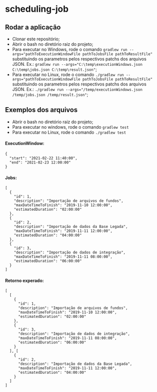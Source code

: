 # scheduling-job

## Rodar a aplicação

- Clonar este repositório;
- Abrir o bash no diretório raiz do projeto;
- Para executar no Windows, rode o comando `gradlew run --args="pathToExecutionWindowFile pathToJobsFile pathToResultFile"` substituindo os parametros pelos respectivos patchs dos arquivos JSON. Ex.: `gradlew run --args="C:\temp\executionWindows.json C:\temp\jobs.json C:\temp\result.json"`;
- Para executar no Linux, rode o comando `./gradlew run --args="pathToExecutionWindowFile pathToJobsFile pathToResultFile"` substituindo os parametros pelos respectivos patchs dos arquivos JSON. Ex.: `./gradlew run --args="/temp/executionWindows.json /temp/jobs.json /temp/result.json"`;

## Exemplos dos arquivos

- Abrir o bash no diretório raiz do projeto;
- Para executar no windows, rode o comando `gradlew test`
- Para executar no Linux, rode o comando `./gradlew test`

#### ExecutionWindow:

```
{
  "start": "2021-02-22 11:40:00",
  "end": "2021-02-23 12:00:00"
}
```

#### Jobs:

```
[
  {
    "id": 1,
    "description": "Importação de arquivos de fundos",
    "maxDateTimeToFinish": "2019-11-10 12:00:00",
    "estimatedDuration": "02:00:00"
  },
  {
    "id": 2,
    "description": "Importação de dados da Base Legada",
    "maxDateTimeToFinish": "2019-11-11 12:00:00",
    "estimatedDuration": "04:00:00"
  },
  {
    "id": 3,
    "description": "Importação de dados de integração",
    "maxDateTimeToFinish": "2019-11-11 08:00:00",
    "estimatedDuration": "06:00:00"
  }
]
```

#### Retorno experado:

```
[
  [
    {
      "id": 1,
      "description": "Importação de arquivos de fundos",
      "maxDateTimeToFinish": "2019-11-10 12:00:00",
      "estimatedDuration": "02:00:00"
    },
    {
      "id": 3,
      "description": "Importação de dados de integração",
      "maxDateTimeToFinish": "2019-11-11 08:00:00",
      "estimatedDuration": "06:00:00"
    }
  ], [
    {
      "id": 2,
      "description": "Importação de dados da Base Legada",
      "maxDateTimeToFinish": "2019-11-11 12:00:00",
      "estimatedDuration": "04:00:00"
    }
  ]
]
```
